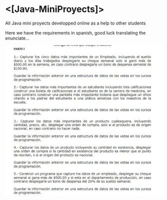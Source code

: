 # <[Java-MiniProyects]>
All Java mini proyects developped online as a help to other students

Here we have the requirements in spanish, good luck translating the enunciate...

![Image of the enunciate](https://github.com/GrenRadon/Java-MiniProyects-/blob/main/stacks%20with%20POO/Enunciate/279721373_812196976408859_4920041543903799202_n.jpg?raw=true)



